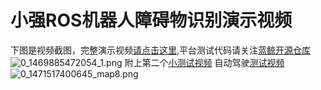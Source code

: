 # 小强ROS机器人障碍物识别演示视频<br>
下图是视频截图，完整演示视频[请点击这里](http://v.youku.com/v_show/id_XMTY2NDY0MzA4NA==.html),平台测试代码请关注[蓝鲸开源仓库](https://github.com/BlueWhaleRobot)
![0_1469885472054_1.png](http://community.bwbot.org/uploads/files/1469885766577-1.png)
附上第二个[小测试视频](http://v.youku.com/v_show/id_XMTY4MzE3NjI1Mg==.html)
自动驾驶[测试视频](http://v.youku.com/v_show/id_XMTY4OTYwNjgxNg==.html?beta&)
![0_1471517400645_map8.png](http://community.bwbot.org/uploads/files/1471517482169-map8-resized.png)
